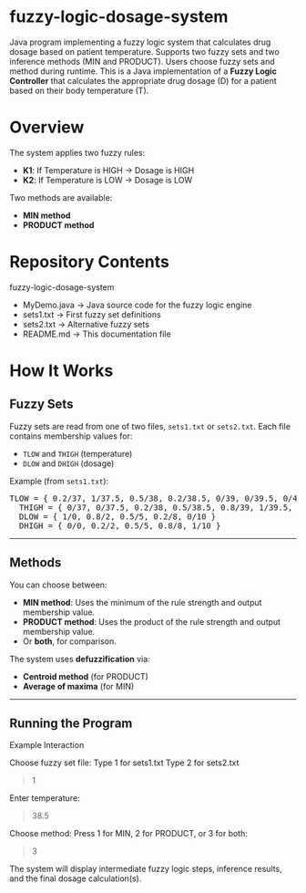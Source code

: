 # fuzzy-logic-dosage-system
Java program implementing a fuzzy logic system that calculates drug dosage based on patient temperature. Supports two fuzzy sets and two inference methods (MIN and PRODUCT). Users choose fuzzy sets and method during runtime.
This is a Java implementation of a **Fuzzy Logic Controller** that calculates the appropriate drug dosage (D) for a patient based on their body temperature (T).

# Overview
The system applies two fuzzy rules:

- **K1**: If Temperature is HIGH → Dosage is HIGH
- **K2**: If Temperature is LOW → Dosage is LOW

Two methods are available:
- **MIN method**
- **PRODUCT method**

# Repository Contents
fuzzy-logic-dosage-system
- MyDemo.java → Java source code for the fuzzy logic engine
- sets1.txt → First fuzzy set definitions
- sets2.txt → Alternative fuzzy sets
- README.md → This documentation file

# How It Works

## Fuzzy Sets
Fuzzy sets are read from one of two files, `sets1.txt` or `sets2.txt`. Each file contains membership values for:
- `TLOW` and `THIGH` (temperature)
- `DLOW` and `DHIGH` (dosage)

Example (from `sets1.txt`):

<pre>TLOW = { 0.2/37, 1/37.5, 0.5/38, 0.2/38.5, 0/39, 0/39.5, 0/40 }
  THIGH = { 0/37, 0/37.5, 0.2/38, 0.5/38.5, 0.8/39, 1/39.5, 1/40 }
  DLOW = { 1/0, 0.8/2, 0.5/5, 0.2/8, 0/10 }
  DHIGH = { 0/0, 0.2/2, 0.5/5, 0.8/8, 1/10 }</pre>

---

## Methods
You can choose between:
- **MIN method**: Uses the minimum of the rule strength and output membership value.
- **PRODUCT method**: Uses the product of the rule strength and output membership value.
- Or **both**, for comparison.

The system uses **defuzzification** via:
- **Centroid method** (for PRODUCT)
- **Average of maxima** (for MIN)

---

## Running the Program

Example Interaction

Choose fuzzy set file:
Type 1 for sets1.txt
Type 2 for sets2.txt
> 1

Enter temperature:
> 38.5

Choose method:
Press 1 for MIN, 2 for PRODUCT, or 3 for both:
> 3

The system will display intermediate fuzzy logic steps, inference results, and the final dosage calculation(s).
